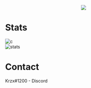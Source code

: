 <p align="center">
  <a href="https://github.com/3cn">
    <img src="https://discord.c99.nl/widget/theme-4/792727174456016918.png"/>
     </a>
</p>

# Stats
![c](https://github-readme-stats.vercel.app/api/top-langs/?username=3cn&layout=compact&theme=dark) 
</br>
![stats](https://github-readme-stats.vercel.app/api?username=3cn&show_icons=true&theme=dark)

# Contact
Krzx#1200 - Discord </br>
